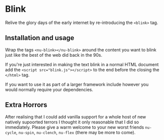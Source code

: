 # Blink

Relive the glory days of the early internet by re-introducing the `<blink>` tag.

## Installation and usage

Wrap the tags `<nu-blink></nu-blink>` around the content you want to blink just like the best of the web did back in the 90s.

If you're just interested in making the text blink in a normal HTML document add the `<script src="blink.js"></script>` to the end before the closing the `</html>` tag.

If you want to use it as part of a larger framework include however you would normally require your dependencies.

## Extra Horrors

After realising that I could add vanilla support for a whole host of new natively supoorted terrors I thought it only reasonable that I did so immediately. Please give a warm welcome to your new worst friends `nu-cycle`, `nu-spin`, `nu-clench`, `nu-flex` (there may be more to come).